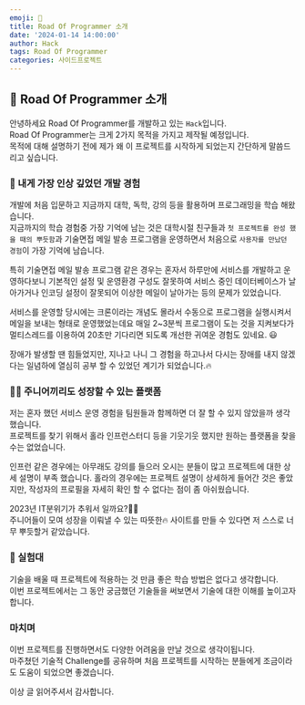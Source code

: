 ```yaml
---
emoji: 🧢
title: Road Of Programmer 소개
date: '2024-01-14 14:00:00'
author: Hack
tags: Road Of Programmer
categories: 사이드프로젝트
---
```


## 👋 Road Of Programmer 소개

안녕하세요 Road Of Programmer를 개발하고 있는 `Hack`입니다.  
Road Of Programmer는 크게 2가지 목적을 가지고 제작될 예정입니다.  
목적에 대해 설명하기 전에 제가 왜 이 프로젝트를 시작하게 되었는지 간단하게 말씀드리고 싶습니다.

### 🌳 내게 가장 인상 깊었던 개발 경험

개발에 처음 입문하고 지금까지 대학, 독학, 강의 등을 활용하며 프로그래밍을 학습 해왔습니다.  
지금까지의 학습 경험중 가장 기억에 남는 것은 대학시절 친구들과 `첫 프로젝트를 완성 했을 때의 뿌듯함`과 기술면접 메일 발송 프로그램을 운영하면서 처음으로 `사용자를 만났던 경험`이 가장 기억에 남습니다.

특히 기술면접 메일 발송 프로그램 같은 경우는 혼자서 하루만에 서비스를 개발하고 운영하다보니 기본적인 설정 및 운영환경 구성도 잘못하여 서비스 중인 데이터베이스가 날아가거나 인코딩 설정이 잘못되어 이상한 메일이 날아가는 등의 문제가 있었습니다.

서비스를 운영할 당시에는 크론이라는 개념도 몰라서 수동으로 프로그램을 실행시켜서 메일을 보내는 형태로 운영했었는데요 매일 2~3분씩 프로그램이 도는 것을 지켜보다가 멀티스레드를 이용하여 20초만 기다리면 되도록 개선한 귀여운 경험도 있네요. 😃

장애가 발생할 땐 힘들었지만, 지나고 나니 그 경험을 하고나서 다시는 장애를 내지 않겠다는 일념하에 열심히 공부 할 수 있었던 계기가 되었습니다.🔥

### 💁‍♂️ 주니어끼리도 성장할 수 있는 플랫폼

저는 혼자 했던 서비스 운영 경험을 팀원들과 함께하면 더 잘 할 수 있지 않았을까 생각했습니다.  
프로젝트를 찾기 위해서 홀라 인프런스터디 등을 기웃기웃 했지만 원하는 플랫폼을 찾을 수는 없었습니다.  
  
인프런 같은 경우에는 아무래도 강의를 들으러 오시는 분들이 많고 프로젝트에 대한 상세 설명이 부족 했습니다.
홀라의 경우에는 프로젝트 설명이 상세하게 들어간 것은 좋았지만, 작성자의 프로필을 자세히 확인 할 수 없다는 점이 좀 아쉬웠습니다.
  
2023년 IT분위기가 추워서 일까요?🥶🥶  
주니어들이 모여 성장을 이뤄낼 수 있는 따뜻한🔥 사이트를 만들 수 있다면 저 스스로 너무 뿌듯할거 같았습니다.

### 🧪 실험대

기술을 배울 때 프로젝트에 적용하는 것 만큼 좋은 학습 방법은 없다고 생각합니다.  
이번 프로젝트에서는 그 동안 궁금했던 기술들을 써보면서 기술에 대한 이해를 높이고자 합니다.

### 마치며

이번 프로젝트를 진행하면서도 다양한 어려움을 만날 것으로 생각이됩니다.  
마주쳤던 기술적 Challenge를 공유하며 처음 프로젝트를 시작하는 분들에게 조금이라도 도움이 되었으면 좋겠습니다.

이상 글 읽어주셔서 감사합니다.

```toc

```
